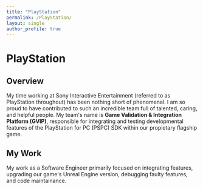 ```yaml
---
title: "PlayStation"
permalink: /PlayStation/
layout: single
author_profile: true
---
```


# PlayStation

## Overview

My time working at Sony Interactive Entertainment (referred to as PlayStation throughout) has been nothing short of phenomenal. I am so proud to have contributed to such an incredible team full of talented, caring, and helpful people. My team's name is **Game Validation & Integration Platform (GVIP)**, responsible for integrating and testing developmental features of the PlayStation for PC (PSPC) SDK within our propietary flagship game.

## My Work

My work as a Software Engineer primarily focused on integrating features, upgrading our game's Unreal Engine version, debugging faulty features, and code maintainance.
